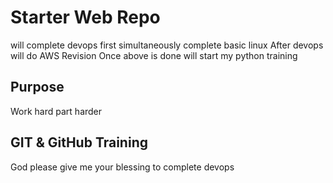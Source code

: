 # Starter Web Repo
will complete devops first simultaneously complete basic linux
After devops will do AWS Revision
Once above is done will start my python training

## Purpose
Work hard part harder

## GIT & GitHub Training
God please give me your blessing to complete devops


